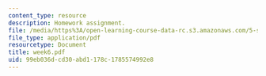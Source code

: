 ```yaml
---
content_type: resource
description: Homework assignment.
file: /media/https%3A/open-learning-course-data-rc.s3.amazonaws.com/5-s16-advanced-kitchen-chemistry-spring-2002/99eb036dcd30abd1178c1785574992e8_week6.pdf
file_type: application/pdf
resourcetype: Document
title: week6.pdf
uid: 99eb036d-cd30-abd1-178c-1785574992e8
---
```


